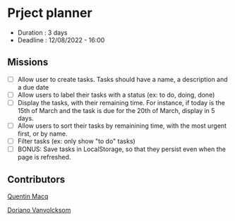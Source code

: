 # Prject planner

- Duration : 3 days
- Deadline : 12/08/2022 - 16:00

## Missions

- [ ] Allow user to create tasks. Tasks should have a name, a description and a due date
- [ ] Allow users to label their tasks with a status (ex: to do, doing, done)
- [ ] Display the tasks, with their remaining time. For instance, if today is the 15th of March and the task is due for the 20th of March, display in 5 days.
- [ ] Allow users to sort their tasks by remainining time, with the most urgent first, or by name.
- [ ] Filter tasks (ex: only show "to do" tasks)
- [ ] BONUS: Save tasks in LocalStorage, so that they persist even when the page is refreshed.

## Contributors

[Quentin Macq](https://github.com/Quentinmacq)

[Doriano Vanvolcksom](https://github.com/VVKDO98)

